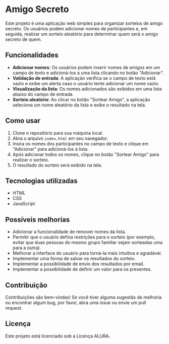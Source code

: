 # Amigo Secreto

Este projeto é uma aplicação web simples para organizar sorteios de amigo secreto. Os usuários podem adicionar nomes de participantes e, em seguida, realizar um sorteio aleatório para determinar quem será o amigo secreto de quem.

## Funcionalidades

* **Adicionar nomes**: Os usuários podem inserir nomes de amigos em um campo de texto e adicioná-los a uma lista clicando no botão "Adicionar".
* **Validação de entrada**: A aplicação verifica se o campo de texto está vazio e exibe um alerta caso o usuário tente adicionar um nome vazio.
* **Visualização da lista**: Os nomes adicionados são exibidos em uma lista abaixo do campo de entrada.
* **Sorteio aleatório**: Ao clicar no botão "Sortear Amigo", a aplicação seleciona um nome aleatório da lista e exibe o resultado na tela.

## Como usar

1.  Clone o repositório para sua máquina local.
2.  Abra o arquivo `index.html` em seu navegador.
3.  Insira os nomes dos participantes no campo de texto e clique em "Adicionar" para adicioná-los à lista.
4.  Após adicionar todos os nomes, clique no botão "Sortear Amigo" para realizar o sorteio.
5.  O resultado do sorteio será exibido na tela.

## Tecnologias utilizadas

* HTML
* CSS
* JavaScript

## Possíveis melhorias

* Adicionar a funcionalidade de remover nomes da lista.
* Permitir que o usuário defina restrições para o sorteio (por exemplo, evitar que duas pessoas do mesmo grupo familiar sejam sorteadas uma para a outra).
* Melhorar a interface do usuário para torná-la mais intuitiva e agradável.
* Implementar uma forma de salvar os resultados do sorteio.
* Implementar a possibilidade de envio dos resultados por email.
* Implementar a possibilidade de definir um valor para os presentes.

## Contribuição

Contribuições são bem-vindas! Se você tiver alguma sugestão de melhoria ou encontrar algum bug, por favor, abra uma issue ou envie um pull request.

## Licença

Este projeto está licenciado sob a Licença ALURA.
